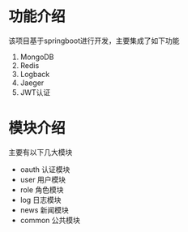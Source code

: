 # 功能介绍
该项目基于springboot进行开发，主要集成了如下功能
1. MongoDB
2. Redis
3. Logback
4. Jaeger
5. JWT认证
# 模块介绍
主要有以下几大模块
* oauth 认证模块
* user 用户模块
* role 角色模块
* log 日志模块
* news 新闻模块
* common 公共模块
